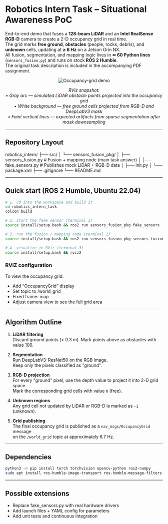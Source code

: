 # Robotics Intern Task – Situational Awareness PoC

End-to-end demo that fuses a **128-beam LiDAR** and an **Intel RealSense RGB-D** camera to create a 2-D occupancy grid in real time.  
The grid marks **free ground**, **obstacles** (people, rocks, debris), and **unknown** cells, updating at **≥ 6 Hz** on a Jetson Orin NX.  
All fusion, segmentation, and mapping logic lives in **≃ 60 Python lines** (`sensors_fusion.py`) and runs on stock **ROS 2 Humble**.  
The original task description is included in the accompanying PDF assignment.

<div align="center">

![Occupancy-grid demo](rviz_grid_demo.png)

*RViz snapshot:*   
*• Gray arc — simulated LiDAR obstacle points projected into the occupancy grid*  
*• White background — free ground cells projected from RGB-D and DeepLabV3 mask*  
*• Faint vertical lines — expected artifacts from sparse segmentation after mask downsampling*



</div>

---

## Repository Layout

robotics_intern/
├── src/
│ └── sensors_fusion_pkg/
│ ├── sensors_fusion.py # Fusion + mapping node (main task answer)
│ ├── fake_sensors.py # Publishes mock LiDAR + RGB-D data
│ ├── init.py
│ └── package.xml
├── .gitignore
└── README.md 

---

## Quick start (ROS 2 Humble, Ubuntu 22.04)

```bash
# 1. cd into the workspace and build it
cd robotics_intern_task
colcon build

# 2. start the fake sensor (terminal 1)
source install/setup.bash && ros2 run sensors_fusion_pkg fake_sensors

# 3. run the fusion / mapping node (terminal 2)
source install/setup.bash && ros2 run sensors_fusion_pkg sensors_fusion

# 4. visualize in RViz (terminal 3)
source install/setup.bash && rviz2
```

### RViZ configuration

To view the occupancy grid:
* Add “OccupancyGrid” display
* Set topic to /world_grid
* Fixed frame: map
* Adjust camera view to see the full grid area

---
## Algorithm Outline

1. **LiDAR filtering**  
   Discard ground points (< 0.3 m).
   Mark points above as obstacles with value 100.

2. **Segmentation**  
   Run DeepLabV3-ResNet50 on the RGB image.  
   Keep only the pixels classified as "ground".

3. **RGB-D projection**  
   For every "ground" pixel, use the depth value to project it into 2-D grid space.  
   Mark the corresponding grid cells with value `0` (free).

4. **Unknown regions**  
   Any grid cell not updated by LiDAR or RGB-D is marked as `-1` (unknown).

5. **Grid publishing**  
   The final occupancy grid is published as a `nav_msgs/OccupancyGrid` message  
   on the `/world_grid` topic at approximately 6.7 Hz.


---
## Dependencies
```bash
python3 -m pip install torch torchvision opencv-python ros2-numpy
sudo apt install ros-humble-image-transport ros-humble-message-filters ros-humble-rviz2
```

---
## Possible extensions
* Replace fake_sensors.py with real hardware drivers
* Add launch files + YAML config for parameters
* Add unit tests and continuous integration